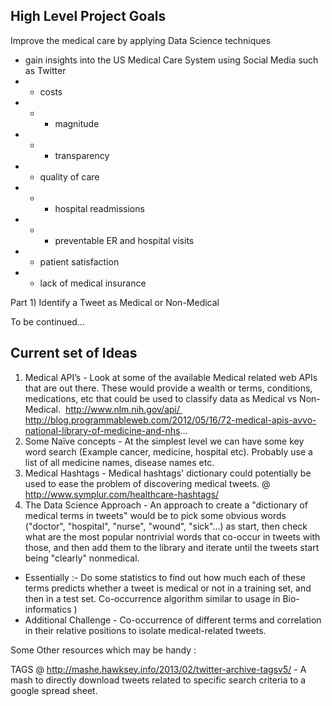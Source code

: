 High Level Project Goals
--------------------------

Improve the medical care by applying Data Science techniques
- gain insights into the US Medical Care System using Social Media such as Twitter
- - costs
- - - magnitude
- - - transparency
- - quality of care
- - - hospital readmissions
- - - preventable ER and hospital visits
- - patient satisfaction
- - lack of medical insurance


Part 1) Identify a Tweet as Medical or Non-Medical

To be continued…

Current set of Ideas
--------------------------

1. Medical API’s - Look at some of the available Medical related web APIs that are out there. These would provide a wealth or terms, conditions, medications, etc that could be used to classify data as Medical vs Non-Medical.  http://www.nlm.nih.gov/api/ http://blog.programmableweb.com/2012/05/16/72-medical-apis-avvo-national-library-of-medicine-and-nhs...
1. Some Naïve concepts - At the simplest level we can have some key word search (Example cancer, medicine, hospital etc). Probably use a list of all medicine names, disease names etc. 
1. Medical Hashtags - Medical hashtags' dictionary could potentially be used to ease the problem of discovering medical tweets. @ http://www.symplur.com/healthcare-hashtags/
1. The Data Science Approach - An approach to create a "dictionary of medical terms in tweets" would be to pick some obvious words ("doctor", "hospital", "nurse", "wound", "sick"...) as start, then check what are the most popular nontrivial words that co-occur in tweets with those, and then add them to the library and iterate until the tweets start being "clearly" nonmedical. 
  * Essentially :- Do some statistics to find out how much each of these terms predicts whether a tweet is medical or not in a training set, and then in a test set. Co-occurrence algorithm similar to usage in Bio-informatics )
  * Additional Challenge - Co-occurrence of different terms and correlation in their relative positions to isolate medical-related tweets.

Some Other resources which may be handy : 

TAGS @ http://mashe.hawksey.info/2013/02/twitter-archive-tagsv5/  - A mash to directly download tweets related to specific search criteria to a google spread sheet. 
